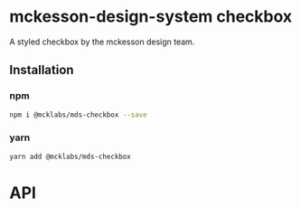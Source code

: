 # mckesson-design-system checkbox
A styled checkbox by the mckesson design team.

## Installation

### npm
```bash
npm i @mcklabs/mds-checkbox --save
```

### yarn
```bash
yarn add @mcklabs/mds-checkbox
```

# API
